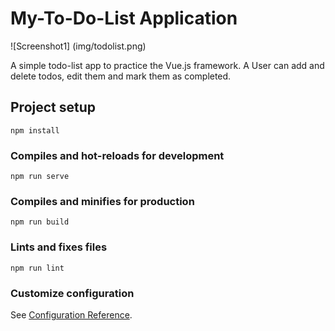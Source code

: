 # My-To-Do-List Application

![Screenshot1] (img/todolist.png)

A simple todo-list app to practice the Vue.js framework. A User can add and delete todos, edit them and mark them as completed.

## Project setup

```
npm install
```

### Compiles and hot-reloads for development

```
npm run serve
```

### Compiles and minifies for production

```
npm run build
```

### Lints and fixes files

```
npm run lint
```

### Customize configuration

See [Configuration Reference](https://cli.vuejs.org/config/).
